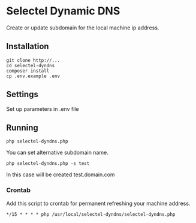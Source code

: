 # Selectel Dynamic DNS

Create or update subdomain for the local machine ip address.

## Installation
```shell
git clone http://...
cd selectel-dyndns
composer install
cp .env.example .env
```

## Settings
Set up parameters in .env file

## Running
```shell
php selectel-dyndns.php
```

You can set alternative subdomain name.
```shell
php selectel-dyndns.php -s test
```
In this case will be created test.domain.com<br>

### Crontab
Add this script to crontab for permanent refreshing your machine address.
```shell
*/15 * * * * php /usr/local/selectel-dyndns/selectel-dyndns.php
```
